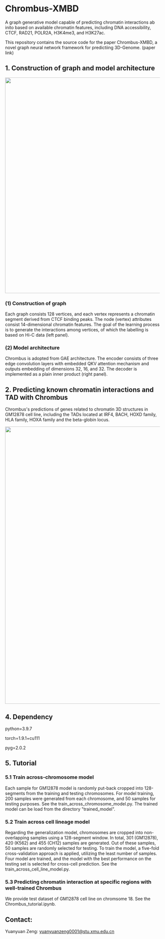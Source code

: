 # Chrombus-XMBD
  A graph generative model capable of predicting chromatin interactions ab inito based on available chromatin features, including DNA accessibility, CTCF, RAD21, POLR2A, H3K4me3, and H3K27ac.

  This repository contains the source code for the paper Chrombus-XMBD, a novel graph neural network framework for predictiing 3D-Genome. (paper link)

## 1. Construction of graph and model architecture
<img src="https://github.com/bioinfoheroes/Chrombus-XMBD/assets/37092527/fb2940e7-157b-4e8c-b521-9b5393865162" width="700">

### (1) Construction of graph
  Each graph consists 128 vertices, and each vertex represents a chromatin segment derived from CTCF binding peaks. The node (vertex) attributes consist 14-dimensional chromatin features. The goal of the learning process is to generate the interactions among vertices, of which the labelling is based on Hi-C data (left panel).
### (2) Model architecture
   Chrombus is adopted from GAE architecture. The encoder consists of three edge convolution layers with embedded QKV attention mechanism and outputs embedding of dimensions 32, 16, and 32. The decoder is implemented as a plain inner product (right panel).
## 2. Predicting known chromatin interactions and TAD with Chrombus
  Chrombus's predictions of genes related to chromatin 3D structures in GM12878 cell line, including the TADs located at IRF4, BACH, HOXD family, HLA family, HOXA family and the beta-globin locus.
  
<img src="https://github.com/bioinfoheroes/Chrombus-XMBD/assets/37092527/c2b3b74c-0855-49a4-a6cb-b710a9a348b9" width="900">

## 4. Dependency
python=3.9.7

torch=1.9.1+cu111

pyg=2.0.2

## 5. Tutorial
### 5.1 Train across-chromosome model
Each sample for GM12878 model is randomly put-back cropped into 128-segments from the training and testing chromosomes. For model training, 200 samples were generated from each chromosome, and 50 samples for testing purposes. See the train_across_chromosome_model.py. The trained model can be load from the directory "trained_model".

### 5.2 Train across cell lineage model
Regarding the generalization model, chromosomes are cropped into non-overlapping samples using a 128-segment window. In total, 301 (GM12878), 420 (K562) and 455 (CH12) samples are generated. Out of these samples, 50 samples are randomly selected for testing. To train the model, a five-fold cross-validation approach is applied, utilizing the least number of samples. Four model are trained, and the model with the best performance on the testing set is selected for cross-cell prediction. See the train_across_cell_line_model.py.

### 5.3 Predicting chromatin interaction at specific regions with well-trained Chrombus
We provide test dataset of GM12878 cell line on chromsome 18. See the Chrombus_tutorial.ipynb.

## Contact:
Yuanyuan Zeng: yuanyuanzeng0001@stu.xmu.edu.cn



